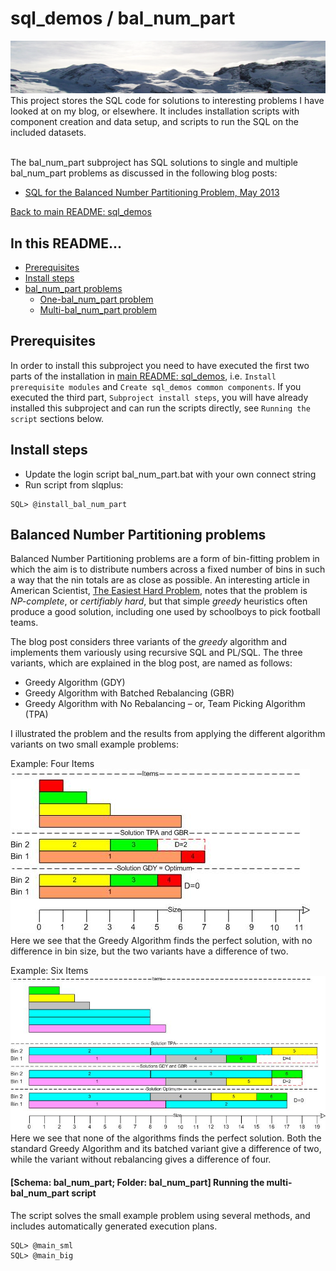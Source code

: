 # sql_demos / bal_num_part
<img src="../mountains.png">
This project stores the SQL code for solutions to interesting problems I have looked at on my blog, or elsewhere. It includes installation scripts with component creation and data setup, and scripts to run the SQL on the included datasets.
<br><br>

The bal_num_part subproject has SQL solutions to single and multiple bal_num_part problems as discussed in the following blog posts:
<br>

- [SQL for the Balanced Number Partitioning Problem, May 2013](http://aprogrammerwrites.eu/?p=803)

[Back to main README: sql_demos](../README.md)
## In this README...
- [Prerequisites](https://github.com/BrenPatF/Sandbox/blob/master/bal_num_part/README.md#prerequisites)
- [Install steps](https://github.com/BrenPatF/Sandbox/blob/master/bal_num_part/README.md#install-steps)
- [bal_num_part problems](https://github.com/BrenPatF/Sandbox/blob/master/bal_num_part/README.md#bal_num_part-problems)
	- [One-bal_num_part problem](https://github.com/BrenPatF/Sandbox/blob/master/bal_num_part/README.md#one-bal_num_part-problem)
	- [Multi-bal_num_part problem](https://github.com/BrenPatF/Sandbox/blob/master/bal_num_part/README.md#multi-bal_num_part-problem)

## Prerequisites
In order to install this subproject you need to have executed the first two parts of the installation in [main README: sql_demos](../README.md), i.e. `Install prerequisite modules` and `Create sql_demos common components`. If you executed the third part, `Subproject install steps`, you will have already installed this subproject and can run the scripts directly, see `Running the script` sections below.

## Install steps
- Update the login script bal_num_part.bat with your own connect string
- Run script from slqplus:
```
SQL> @install_bal_num_part
```
## Balanced Number Partitioning problems

Balanced Number Partitioning problems are a form of bin-fitting problem in which the aim is to distribute numbers across a fixed number of bins in such a way that the nin totals are as close as possible. An interesting article in American Scientist, <a href="http://www.americanscientist.org/issues/pub/2002/3/the-easiest-hard-problem" target="_blank">The Easiest Hard Problem</a>, notes that the problem is <em>NP-complete</em>, or <em>certifiably hard</em>, but that simple <em>greedy</em> heuristics often produce a good solution, including one used by schoolboys to pick football teams.

The blog post considers three variants of the *greedy* algorithm and implements them variously using recursive SQL and PL/SQL. The three variants, which are explained in the blog post, are named as follows:

- Greedy Algorithm (GDY)
- Greedy Algorithm with Batched Rebalancing (GBR)
- Greedy Algorithm with No Rebalancing – or, Team Picking Algorithm (TPA)

I illustrated the problem and the results from applying the different algorithm variants on two small example problems:

Example: Four Items
<img src="Binfit, v1.3 - 4-items.jpg">
Here we see that the Greedy Algorithm finds the perfect solution, with no difference in bin size, but the two variants have a difference of two.

Example: Six Items
<img src="Binfit, v1.3 - 6-items.jpg">
Here we see that none of the algorithms finds the perfect solution. Both the standard Greedy Algorithm and its batched variant give a difference of two, while the variant without rebalancing gives a difference of four.


#### [Schema: bal_num_part; Folder: bal_num_part] Running the multi-bal_num_part script
The script solves the small example problem using several methods, and includes automatically generated execution plans.
```
SQL> @main_sml
SQL> @main_big
```
